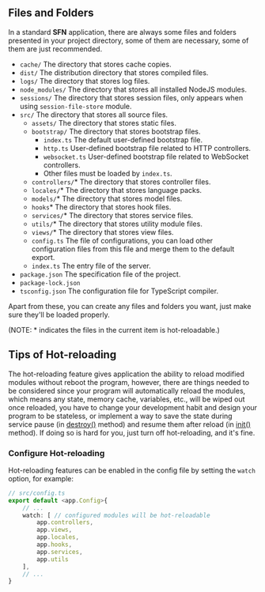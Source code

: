 <!-- title: Structure; order: 2 -->
## Files and Folders

In a standard **SFN** application, there are always some files and folders 
presented in your project directory, some of them are necessary, some of them are 
just recommended.

- `cache/` The directory that stores cache copies.
- `dist/` The distribution directory that stores compiled files.
- `logs/` The directory that stores log files.
- `node_modules/` The directory that stores all installed NodeJS modules.
- `sessions/` The directory that stores session files, only appears when using 
    `session-file-store` module.
- `src/` The directory that stores all source files.
    - `assets/` The directory that stores static files.
    - `bootstrap/` The directory that stores bootstrap files.
        - `index.ts` The default user-defined bootstrap file.
        - `http.ts`  User-defined bootstrap file related to HTTP controllers.
        - `websocket.ts` User-defined bootstrap file related to WebSocket controllers.
        - Other files must be loaded by `index.ts`.
    - `controllers/`* The directory that stores controller files.
    - `locales/`* The directory that stores language packs.
    - `models/`* The directory that stores model files.
    - `hooks`* The directory that stores hook files. 
    - `services/`* The directory that stores service files.
    - `utils/`* The directory that stores utility module files.
    - `views/`* The directory that stores view files.
    - `config.ts` The file of configurations, you can load other configuration
        files from this file and merge them to the default export.
    - `index.ts` The entry file of the server.
- `package.json` The specification file of the project.
- `package-lock.json`
- `tsconfig.json` The configuration file for TypeScript compiler.

Apart from these, you can create any files and folders you want, just make 
sure they'll be loaded properly.

(NOTE: * indicates the files in the current item is hot-reloadable.)

## Tips of Hot-reloading

The hot-reloading feature gives application the ability to reload modified
modules without reboot the program, however, there are things needed to be
considered since your program will automatically reload the modules, which means
any state, memory cache, variables, etc., will be wiped out once reloaded, you
have to change your development habit and design your program to be stateless,
or implement a way to save the state during service pause (in
[destroy()](/api/v1/Service#destroy) method) and resume them after reload (in
[init()](/api/v1/Service#init) method). If doing so is hard for you, just turn
off hot-reloading, and it's fine.

### Configure Hot-reloading

Hot-reloading features can be enabled in the config file by setting the
`watch` option, for example:

```ts
// src/config.ts
export default <app.Config>{
    // ...
    watch: [ // configured modules will be hot-reloadable
        app.controllers,
        app.views,
        app.locales,
        app.hooks,
        app.services,
        app.utils
    ],
    // ...
}
```
